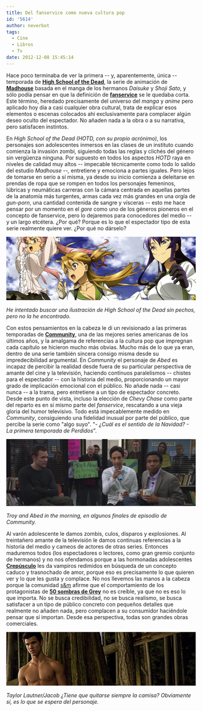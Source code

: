 ```yaml
---
title: Del fanservice como nueva cultura pop
id: '5614'
author: neverbot
tags:
  - Cine
  - Libros
  - Tv
date: 2012-12-08 15:45:14
---
```


Hace poco terminaba de ver la primera -- y, aparentemente, única -- temporada de [**High School of the Dead**](http://en.wikipedia.org/wiki/High_School_of_the_Dead), la serie de animación de [**Madhouse**](http://en.wikipedia.org/wiki/Madhouse_(company)) basada en el manga de los hermanos _Daisuke_ y _Shoji Sato_, y sólo podía pensar en que la definición de [**fanservice**](http://en.wikipedia.org/wiki/Fanservice) se le quedaba corta. Este término, heredado precisamente del universo del _manga_ y _anime_ pero aplicado hoy día a casi cualquier obra cultural, trata de explicar esos elementos o escenas colocados ahí exclusivamente para complacer algún deseo oculto del espectador. No añaden nada a la obra o a su narrativa, pero satisfacen instintos.

En _High School of the Dead (HOTD, con su propio acrónimo)_, los personajes son adolescentes inmersos en las clases de un instituto cuando comienza la invasión zombi, siguiendo todas las reglas y clichés del género sin vergüenza ninguna. Por supuesto en todos los aspectos _HOTD_ raya en niveles de calidad muy altos -- impecable técnicamente como todo lo salido del estudio _Madhouse --,_ entretiene y emociona a partes iguales. Pero lejos de tomarse en serio a sí misma, ya desde su inicio comienza a deleitarse en prendas de ropa que se rompen en todos los personajes femeninos, lúbricas y neumáticas carreras con la cámara centrada en aquellas partes de la anatomía más turgentes, armas cada vez más grandes en una orgía de _gun-porn_, una cantidad contenida de sangre y vísceras -- esto me hace pensar por un momento en el _gore_ como uno de los géneros pioneros en el concepto de fanservice, pero lo dejaremos para conocedores del medio -- y un largo etcétera. ¿Por qué? Porque es lo que el espectador tipo de esta serie realmente quiere ver. ¿Por qué no dárselo?

![](./del-fanservice-como-nueva-cultura-pop/High_school_of_the_dead.jpg "High School of the Dead")

_He intentado buscar una ilustración de High School of the Dead sin pechos, pero no la he encontrado._

Con estos pensamientos en la cabeza le di un revisionado a las primeras temporadas de [**Community**](http://en.wikipedia.org/wiki/Community_(TV_series)), una de las mejores series americanas de los últimos años, y la amalgama de referencias a la cultura pop que impregnan cada capítulo se hicieron mucho más obvias. Mucho más de lo que ya eran, dentro de una serie también sincera consigo misma desde su impredecibilidad argumental. En _Community_ el personaje de _Abed_ es incapaz de percibir la realidad desde fuera de su particular perspectiva de amante del cine y la televisión, haciendo continuos paralelismos -- chistes para el espectador -- con la historia del medio, proporcionando un mayor grado de implicación emocional con el público. No añade nada -- casi nunca -- a la trama, pero entretiene a un tipo de espectador concreto. Desde este punto de vista, incluso la elección de _Chevy Chase_ como parte del reparto es en sí mismo parte del _fanservice_, rescatando a una vieja gloria del humor televisivo. Todo está impecablemente medido en _Community_, consiguiendo una fidelidad inusual por parte del público, que percibe la serie como "algo suyo". "- _¿Cuál es el sentido de la Navidad? - La primera temporada de Perdidos_".

_![](./del-fanservice-como-nueva-cultura-pop/Community_Troy_and_Abed_in_the_morning.jpg "Community - Troy and Abed in the morning")_

_Troy and Abed in the morning, en algunos finales de episodio de Community._

Al varón adolescente le damos zombis, culos, disparos y explosiones. Al treintañero amante de la televisión le damos continuas referencias a la historia del medio y cameos de actores de otras series. Entonces maduremos todos (los espectadores o lectores, como gran gremio conjunto de hermanos) y no nos ofendamos porque a las hormonadas adolescentes [**Crepúsculo**](http://en.wikipedia.org/wiki/Twilight_(2008_film)) les da vampiros redimidos en búsqueda de un concepto caduco y trasnochado de amor, porque eso es precisamente lo que quieren ver y lo que les gusta y complace. No nos llevemos las manos a la cabeza porque la comunidad [s&m](http://en.wikipedia.org/wiki/BDSM) afirme que el comportamiento de los protagonistas de [**50 sombras de Grey**](http://en.wikipedia.org/wiki/50_Shades_of_Grey) no es creíble, ya que no es eso lo que importa. No se busca credibilidad, no se busca realismo, se busca satisfacer a un tipo de público concreto con pequeños detalles que realmente no añaden nada, pero complacen a su consumidor haciéndole pensar que sí importan. Desde esa perspectiva, todas son grandes obras comerciales.

_![](./del-fanservice-como-nueva-cultura-pop/jacob_twilight_fanservice.jpg "Taylor Lautner/Jacob en Twilight = fanservice")_

_Taylor Lautner/Jacob ¿Tiene que quitarse siempre la camisa? Obviamente sí, es lo que se espera del personaje._
